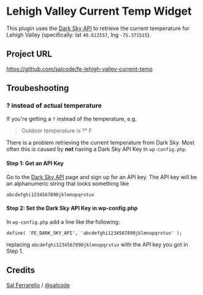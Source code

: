 # Lehigh Valley Current Temp Widget

This plugin uses the [Dark Sky API](https://darksky.net/dev/) to retrieve the current temperature for Lehigh Valley (specifically: lat `40.612557`, lng `-75.371515`).

## Project URL

https://github.com/salcode/fe-lehigh-valley-current-temp

## Troubeshooting

### ? instead of actual temperature

If you're getting a `?` instead of the temperature, e.g. 

> Outdoor temperature is ?° F

There is a problem retrieving the current temperature from Dark Sky. Most often this is caused by __not__ having a Dark Sky API Key in `wp-config.php`.

#### Step 1: Get an API Key

Go to the [Dark Sky API](https://darksky.net/dev/) page and sign up for an API key. The API key will be an alphanumeric string that looks something like

```
abcdefghi1234567890jklmnopqrstuv
```

#### Step 2: Set the Dark Sky API Key in wp-config.php

In `wp-config.php` add a line like the following:

```
define( 'FE_DARK_SKY_API', 'abcdefghi1234567890jklmnopqrstuv' );
```

replacing `abcdefghi1234567890jklmnopqrstuv` with the API key you got in Step 1.

## Credits

[Sal Ferrarello](https://salferrarello.com) / [@salcode](https://twitter.com/salcode)
